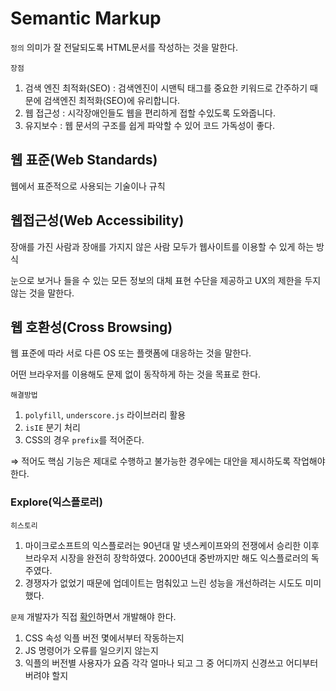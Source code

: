 # Semantic Markup

`정의` 의미가 잘 전달되도록 HTML문서를 작성하는 것을 말한다.

`장점`

1. 검색 엔진 최적화(SEO) : 검색엔진이 시맨틱 태그를 중요한 키워드로 간주하기 때문에 검색엔진 최적화(SEO)에 유리합니다.
2. 웹 접근성 : 시각장애인들도 웹을 편리하게 접할 수있도록 도와줍니다.
3. 유지보수 : 웹 문서의 구조를 쉽게 파악할 수 있어 코드 가독성이 좋다.

## 웹 표준(Web Standards)

웹에서 표준적으로 사용되는 기술이나 규칙

## 웹접근성(Web Accessibility)

장애를 가진 사람과 장애를 가지지 않은 사람 모두가 웹사이트를 이용할 수 있게 하는 방식

눈으로 보거나 들을 수 있는 모든 정보의 대체 표현 수단을 제공하고 UX의 제한을 두지 않는 것을 말한다.

## 웹 호환성(Cross Browsing)

웹 표준에 따라 서로 다른 OS 또는 플랫폼에 대응하는 것을 말한다.

어떤 브라우저를 이용해도 문제 없이 동작하게 하는 것을 목표로 한다.

`해결방법`

1. `polyfill`, `underscore.js` 라이브러리 활용
2. `isIE` 분기 처리
3. CSS의 경우 `prefix`를 적어준다.

⇒ 적어도 핵심 기능은 제대로 수행하고 불가능한 경우에는 대안을 제시하도록 작업해야 한다.

### Explore(익스플로러)

`히스토리`

1. 마이크로소프트의 익스플로러는 90년대 말 넷스케이프와의 전쟁에서 승리한 이후 브라우저 시장을 완전히 장학하였다. 2000년대 중반까지만 해도 익스플로러의 독주였다.
2. 경쟁자가 없었기 때문에 업데이트는 멈춰있고 느린 성능을 개선하려는 시도도 미미했다.

`문제` 개발자가 직접 [확인](https://caniuse.com/)하면서 개발해야 한다.

1. CSS 속성 익플 버전 몇에서부터 작동하는지
2. JS 명령어가 오류를 일으키지 않는지
3. 익플의 버전별 사용자가 요즘 각각 얼마나 되고 그 중 어디까지 신경쓰고 어디부터 버려야 할지
